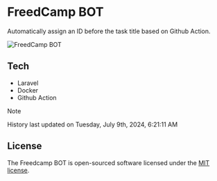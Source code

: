 # FreedCamp BOT

Automatically assign an ID before the task title based on Github Action.

![FreedCamp BOT](https://repository-images.githubusercontent.com/737932867/7d34798b-2680-471c-b089-a78a718d3d6a)

## Tech

- Laravel
- Docker
- Github Action

> [!NOTE]  
> History last updated on Tuesday, July 9th, 2024, 6:21:11 AM

## License

The Freedcamp BOT is open-sourced software licensed under the [MIT license](https://opensource.org/licenses/MIT).
